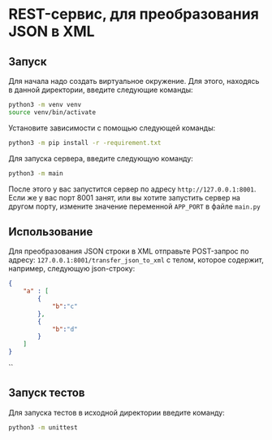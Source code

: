 # REST-сервис, для преобразования JSON в XML

## Запуск

Для начала надо создать виртуальное окружение. Для этого, находясь в данной директории, введите следующие команды:

```bash
python3 -m venv venv
source venv/bin/activate
```

Установите зависимости с помощью следующей команды:

```bash
python3 -m pip install -r -requirement.txt
```

Для запуска сервера, введите следующую команду:

```bash
python3 -m main
```

После этого у вас запустится сервер по адресу `http://127.0.0.1:8001`. Если же у вас порт 8001 занят, или вы хотите
запустить сервер на другом порту, измените значение переменной `APP_PORT` в файле `main.py`

## Использование

Для преобразования JSON строки в XML отправьте POST-запрос по адресу:
`127.0.0.1:8001/transfer_json_to_xml` c телом, которое содержит, например, следующую json-строку:

```json
{
    "a" : [
        {
            "b":"c"
        },
        {
            "b":"d"
        }
    ]
}

```

``

## Запуск тестов

Для запуска тестов в исходной директории введите команду:

```bash
python3 -m unittest
```
